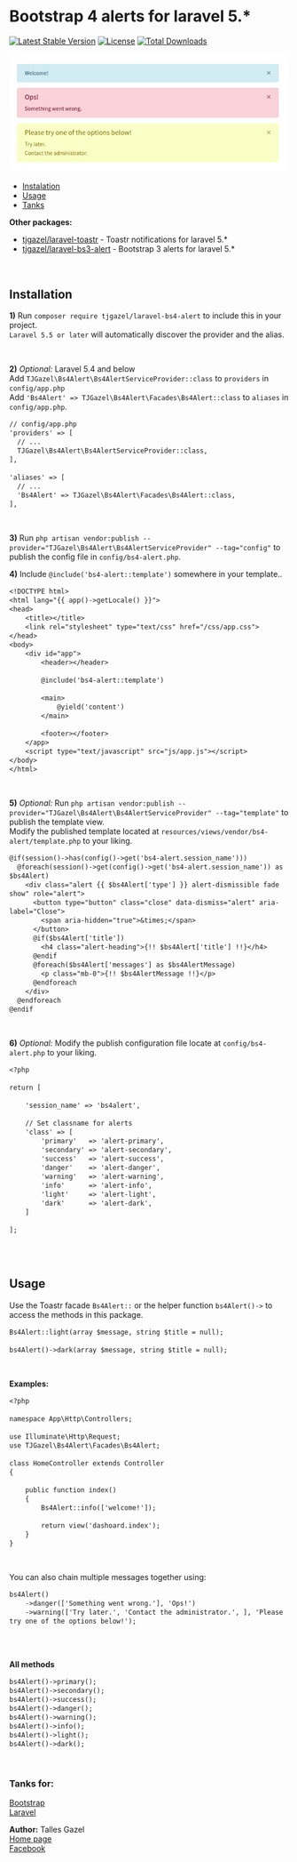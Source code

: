 # Bootstrap 4 alerts for laravel 5.*
[![Latest Stable Version](https://poser.pugx.org/tjgazel/laravel-bs4-alert/v/stable)](https://packagist.org/packages/tjgazel/laravel-bs4-alert)
[![License](https://poser.pugx.org/tjgazel/laravel-bs4-alert/license)](https://github.com/tjgazel/laravel-bs4-alert/blob/master/LICENSE)
[![Total Downloads](https://poser.pugx.org/tjgazel/laravel-bs4-alert/downloads)](https://packagist.org/packages/tjgazel/laravel-bs4-alert)

<img src="bs4-alert.png">

<br>

- [Instalation](#instalation)
- [Usage](#usage)
- [Tanks](#tanks)

**Other packages:**
- [tjgazel/laravel-toastr](https://github.com/tjgazel/laravel-toastr) - Toastr notifications for laravel 5.* <br>
- [tjgazel/laravel-bs3-alert](https://github.com/tjgazel/laravel-bs3-alert) - Bootstrap 3 alerts for laravel 5.*

<br>

<a name="instalation"></a>
## Installation

**1)** Run `composer require tjgazel/laravel-bs4-alert` to include this in your project.<br>
`Laravel 5.5 or later` will automatically discover the provider and the alias.

<br>

**2)** *Optional:* Laravel 5.4 and below <br>
Add `TJGazel\Bs4Alert\Bs4AlertServiceProvider::class` to `providers` in `config/app.php` <br> 
Add `'Bs4Alert' => TJGazel\Bs4Alert\Facades\Bs4Alert::class` to `aliases` in `config/app.php`. <br>
```
// config/app.php
'providers' => [
  // ...
  TJGazel\Bs4Alert\Bs4AlertServiceProvider::class,
],

'aliases' => [
  // ...
  'Bs4Alert' => TJGazel\Bs4Alert\Facades\Bs4Alert::class,
],
```

<br>

**3)** Run `php artisan vendor:publish --provider="TJGazel\Bs4Alert\Bs4AlertServiceProvider" --tag="config"`
to publish the config file in `config/bs4-alert.php`. <br>

**4)** Include `@include('bs4-alert::template')` somewhere in your template..
```
<!DOCTYPE html>
<html lang="{{ app()->getLocale() }}">
<head>
    <title></title>
    <link rel="stylesheet" type="text/css" href="/css/app.css">
</head>
<body>
    <div id="app">
        <header></header>
        
        @include('bs4-alert::template')

        <main>
            @yield('content')
        </main>

        <footer></footer>
    </app>
    <script type="text/javascript" src="js/app.js"></script>
</body>
</html>
```

<br>

**5)** *Optional:* Run `php artisan vendor:publish --provider="TJGazel\Bs4Alert\Bs4AlertServiceProvider" --tag="template"`
to publish the template view. <br>
Modify the published template located at `resources/views/vendor/bs4-alert/template.php` to your liking.
```
@if(session()->has(config()->get('bs4-alert.session_name')))
  @foreach(session()->get(config()->get('bs4-alert.session_name')) as $bs4Alert)
    <div class="alert {{ $bs4Alert['type'] }} alert-dismissible fade show" role="alert">
      <button type="button" class="close" data-dismiss="alert" aria-label="Close">
        <span aria-hidden="true">&times;</span>
      </button>
      @if($bs4Alert['title'])
        <h4 class="alert-heading">{!! $bs4Alert['title'] !!}</h4>
      @endif
      @foreach($bs4Alert['messages'] as $bs4AlertMessage)
        <p class="mb-0">{!! $bs4AlertMessage !!}</p>
      @endforeach
    </div>
  @endforeach
@endif
```

 <br>

**6)** *Optional:* Modify the publish configuration file locate at `config/bs4-alert.php` to your liking.
```
<?php

return [
 
    'session_name' => 'bs4alert',

    // Set classname for alerts
    'class' => [
        'primary'   => 'alert-primary',
        'secondary' => 'alert-secondary',
        'success'   => 'alert-success',
        'danger'    => 'alert-danger',
        'warning'   => 'alert-warning',
        'info'      => 'alert-info',
        'light'     => 'alert-light',
        'dark'      => 'alert-dark',
    ]

];
```
<br><br>

<a name="usage"></a>
## Usage

Use the Toastr facade `Bs4Alert::` or the helper function `bs4Alert()->` to access the methods in this package.
```
Bs4Alert::light(array $message, string $title = null);

bs4Alert()->dark(array $message, string $title = null);
```

<br>

**Examples:**
```
<?php

namespace App\Http\Controllers;

use Illuminate\Http\Request;
use TJGazel\Bs4Alert\Facades\Bs4Alert;

class HomeController extends Controller
{

    public function index()
    {
        Bs4Alert::info(['welcome!']);

        return view('dashoard.index');
    }
}
```

<br>

You can also chain multiple messages together using:
```
bs4Alert()
    ->danger(['Something went wrong.'], 'Ops!')
    ->warning(['Try later.', 'Contact the administrator.', ], 'Please try one of the options below!');
```
<br><br>

**All methods** <br>
```
bs4Alert()->primary();
bs4Alert()->secondary();
bs4Alert()->success();
bs4Alert()->danger();
bs4Alert()->warning();
bs4Alert()->info();
bs4Alert()->light();
bs4Alert()->dark();
```
<br>

<a name="tanks"></a>
### Tanks for:
[Bootstrap](http://getbootstrap.com/) <br>
[Laravel](https://laravel.com/)

**Author:** Talles Gazel <br>
[Home page](https://tjgweb.com.br/) <br>
[Facebook](https://www.facebook.com/talles.gazel) <br>